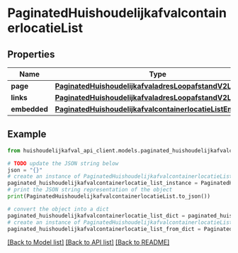 # PaginatedHuishoudelijkafvalcontainerlocatieList


## Properties

Name | Type | Description | Notes
------------ | ------------- | ------------- | -------------
**page** | [**PaginatedHuishoudelijkafvaladresLoopafstandV2ListPage**](PaginatedHuishoudelijkafvaladresLoopafstandV2ListPage.md) |  | [optional] 
**links** | [**PaginatedHuishoudelijkafvaladresLoopafstandV2ListLinks**](PaginatedHuishoudelijkafvaladresLoopafstandV2ListLinks.md) |  | [optional] 
**embedded** | [**PaginatedHuishoudelijkafvalcontainerlocatieListEmbedded**](PaginatedHuishoudelijkafvalcontainerlocatieListEmbedded.md) |  | [optional] 

## Example

```python
from huishoudelijkafval_api_client.models.paginated_huishoudelijkafvalcontainerlocatie_list import PaginatedHuishoudelijkafvalcontainerlocatieList

# TODO update the JSON string below
json = "{}"
# create an instance of PaginatedHuishoudelijkafvalcontainerlocatieList from a JSON string
paginated_huishoudelijkafvalcontainerlocatie_list_instance = PaginatedHuishoudelijkafvalcontainerlocatieList.from_json(json)
# print the JSON string representation of the object
print(PaginatedHuishoudelijkafvalcontainerlocatieList.to_json())

# convert the object into a dict
paginated_huishoudelijkafvalcontainerlocatie_list_dict = paginated_huishoudelijkafvalcontainerlocatie_list_instance.to_dict()
# create an instance of PaginatedHuishoudelijkafvalcontainerlocatieList from a dict
paginated_huishoudelijkafvalcontainerlocatie_list_from_dict = PaginatedHuishoudelijkafvalcontainerlocatieList.from_dict(paginated_huishoudelijkafvalcontainerlocatie_list_dict)
```
[[Back to Model list]](../README.md#documentation-for-models) [[Back to API list]](../README.md#documentation-for-api-endpoints) [[Back to README]](../README.md)


